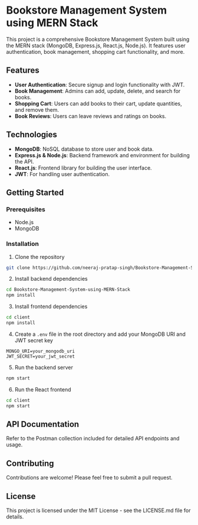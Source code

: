
# Bookstore Management System using MERN Stack

This project is a comprehensive Bookstore Management System built using the MERN stack (MongoDB, Express.js, React.js, Node.js). It features user authentication, book management, shopping cart functionality, and more.

## Features

- **User Authentication**: Secure signup and login functionality with JWT.
- **Book Management**: Admins can add, update, delete, and search for books.
- **Shopping Cart**: Users can add books to their cart, update quantities, and remove them.
- **Book Reviews**: Users can leave reviews and ratings on books.

## Technologies

- **MongoDB**: NoSQL database to store user and book data.
- **Express.js & Node.js**: Backend framework and environment for building the API.
- **React.js**: Frontend library for building the user interface.
- **JWT**: For handling user authentication.

## Getting Started

### Prerequisites

- Node.js
- MongoDB

### Installation

1. Clone the repository
```bash
git clone https://github.com/neeraj-pratap-singh/Bookstore-Management-System-using-MERN-Stack.git
```

2. Install backend dependencies
```bash
cd Bookstore-Management-System-using-MERN-Stack
npm install
```

3. Install frontend dependencies
```bash
cd client
npm install
```

4. Create a `.env` file in the root directory and add your MongoDB URI and JWT secret key
```env
MONGO_URI=your_mongodb_uri
JWT_SECRET=your_jwt_secret
```

5. Run the backend server
```bash
npm start
```

6. Run the React frontend
```bash
cd client
npm start
```

## API Documentation

Refer to the Postman collection included for detailed API endpoints and usage.

## Contributing

Contributions are welcome! Please feel free to submit a pull request.

## License

This project is licensed under the MIT License - see the LICENSE.md file for details.
